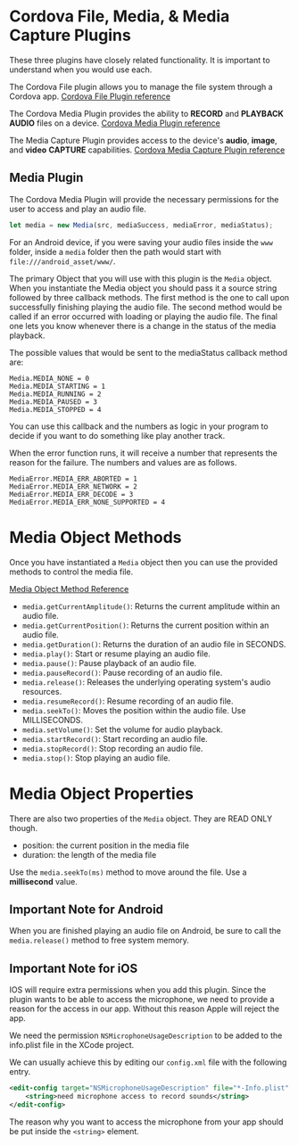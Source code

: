 # Cordova File, Media, & Media Capture Plugins

These three plugins have closely related functionality. It is important to understand when you would use each.

The Cordova File plugin allows you to manage the file system through a Cordova app.
[Cordova File Plugin reference](https://cordova.apache.org/docs/en/8.x/reference/cordova-plugin-file/index.html)

The Cordova Media Plugin provides the ability to **RECORD** and **PLAYBACK AUDIO** files on a device.
[Cordova Media Plugin reference](https://cordova.apache.org/docs/en/8.x/reference/cordova-plugin-media/index.html)

The Media Capture Plugin provides access to the device's **audio**, **image**, and **video** **CAPTURE** capabilities.
[Cordova Media Capture Plugin reference](https://cordova.apache.org/docs/en/8.x/reference/cordova-plugin-media-capture/index.html)

## Media Plugin

The Cordova Media Plugin will provide the necessary permissions for the user to access and play an audio file.

```js
let media = new Media(src, mediaSuccess, mediaError, mediaStatus);
```

For an Android device, if you were saving your audio files inside the `www` folder, inside a `media` folder then the path would start with `file:///android_asset/www/`.

The primary Object that you will use with this plugin is the `Media` object. When you instantiate the Media object you should pass it a source string followed by three callback methods. The first method is the one to call upon successfully finishing playing the audio file. The second method would be called if an error occurred with loading or playing the audio file. The final one lets you know whenever there is a change in the status of the media playback.

The possible values that would be sent to the mediaStatus callback method are:

```
Media.MEDIA_NONE = 0
Media.MEDIA_STARTING = 1
Media.MEDIA_RUNNING = 2
Media.MEDIA_PAUSED = 3
Media.MEDIA_STOPPED = 4
```

You can use this callback and the numbers as logic in your program to decide if you want to do something like play another track.

When the error function runs, it will receive a number that represents the reason for the failure. The numbers and values are as follows.

```
MediaError.MEDIA_ERR_ABORTED = 1
MediaError.MEDIA_ERR_NETWORK = 2
MediaError.MEDIA_ERR_DECODE = 3
MediaError.MEDIA_ERR_NONE_SUPPORTED = 4
```


# Media Object Methods

Once you have instantiated a `Media` object then you can use the provided methods to control the media file.

[Media Object Method Reference](https://cordova.apache.org/docs/en/8.x/reference/cordova-plugin-media/index.html#methods)

- `media.getCurrentAmplitude()`: Returns the current amplitude within an audio file.
- `media.getCurrentPosition()`: Returns the current position within an audio file.
- `media.getDuration()`: Returns the duration of an audio file in SECONDS.
- `media.play()`: Start or resume playing an audio file.
- `media.pause()`: Pause playback of an audio file.
- `media.pauseRecord()`: Pause recording of an audio file.
- `media.release()`: Releases the underlying operating system's audio resources.
- `media.resumeRecord()`: Resume recording of an audio file.
- `media.seekTo()`: Moves the position within the audio file. Use MILLISECONDS.
- `media.setVolume()`: Set the volume for audio playback.
- `media.startRecord()`: Start recording an audio file.
- `media.stopRecord()`: Stop recording an audio file.
- `media.stop()`: Stop playing an audio file.

# Media Object Properties

There are also two properties of the `Media` object. They are READ ONLY though.

- position: the current position in the media file
- duration: the length of the media file

Use the `media.seekTo(ms)` method to move around the file. Use a **millisecond** value.

## Important Note for Android

When you are finished playing an audio file on Android, be sure to call the `media.release()` method to free system memory.

## Important Note for iOS

IOS will require extra permissions when you add this plugin. Since the plugin wants to be able to access the microphone, we need to provide a reason for the access in our app. Without this reason Apple will reject the app.

We need the permission `NSMicrophoneUsageDescription` to be added to the info.plist file in the XCode project.

We can usually achieve this by editing our `config.xml` file with the following entry.

```xml
<edit-config target="NSMicrophoneUsageDescription" file="*-Info.plist" mode="merge">
    <string>need microphone access to record sounds</string>
</edit-config>
```

The reason why you want to access the microphone from your app should be put inside the `<string>` element.

<YouTube
    title="playing audio with the Cordova media plugin"
    url="https://www.youtube.com/embed/Fk-DpOnuvmM"
/>